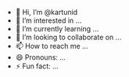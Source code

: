 - 👋 Hi, I’m @kartunid
- 👀 I’m interested in ...
- 🌱 I’m currently learning ...
- 💞️ I’m looking to collaborate on ...
- 📫 How to reach me ...
- 😄 Pronouns: ...
- ⚡ Fun fact: ...

<!---
kartunid/kartunid is a ✨ special ✨ repository because its `README.md` (this file) appears on your GitHub profile.
You can click the Preview link to take a look at your changes.
--->
